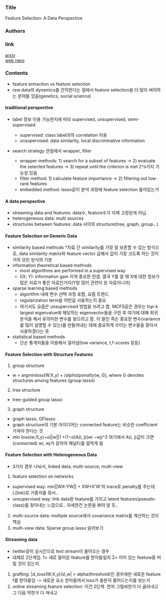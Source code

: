 ### Title
Feature Selection: A Data Perspective
### Authors


### link
[arxiv](http://arxiv.org/abs/1601.07996)<br>
[web repo](http://featureselection.asu.edu/)


### Contents
- feature extraction vs feature selection
- raw data의 dynamics를 간직한다는 점에서 feature selection을 더 많이 써야하는 분야들 있음(genetics, social science)

#### traditional perspective
- label 정보 이용 가능한지에 따라 supervised, unsupervised, semi-supervised
  * supervised: class label과의 correlation 이용
  * unsupervised: data similarity, local discriminative information
  
- search strategy 관점에서 wrapper, filter
  * wrapper methods: 1) search for a subset of features -> 2) evaluate the selected features -> 3) repeat until the criterion is met 2^n가지 가능성 있음
  * filter method: 1) calculate feature importance -> 2) filtering out low-rank features
  * embedded method: lasso같이 분석 과정에 feature selection 들어있는거
 
#### A data perspective
- streaming data and features: data수, feature수가 이제 고정된게 아님. 
- heterogeneous data: multi sources
- structures between features: data 사이의 structure(tree, graph, group...)


#### Feature Selection on Generic Data
- similarity based methods
  *자료 간 similarity를 가장 잘 보존할 수 있는 방식으로, data similarity matrix와 feature vector 곱해서 값이 가장 크도록 하는 것이 거의 모든 방식의 기본
- information theoretical based methods
  * most algorithms are performed in a supervised way
  * I(X; Y): information gain 이게 중요한 컨셉. 결국 Y를 알 때 X에 대한 정보가 많은 자료가 좋은 자료인거지(Y랑 많이 관련이 된 자료이니까)
- sparse learning based methods
  * algorithm 내에 변수 선택 과정 포함, 요즘 트렌드
  * regularization term을 어떤걸 사용하는지 중요
  * 여기서도 요즘은 unsupervised 방법을 쓰려고 함. MCFS같은 경우는 top-k largest eigenvalue에 해당하는 eigenvector들을 구한 후 여기에 대해 회귀분석을 해서 유의미한 변수를 찾으려고 함. 이 말인 즉슨 중요한 변수(variance를 많이 설명할 수 있는)를 만들어내는 데에 중요하게 쓰이는 변수들을 찾아서 사용하겠다는 뜻
- statistical based methods
  * 단순 통계치들을 이용해서 걸러냄(low variance, t,f-scores 등등)

#### Feature Selection with Structure Features
1) group structure
- w = argmin*loss*(W:X,y) + $/alpha$/*penalty*(w, G), where G denotes structures among features (group lasso)

2) tree structure
- tree-guided group lasso: 

3) graph structure
- graph lasso, GFlasso
- graph structure의 기본 아이디어는 connected feature는 비슷한 coefficient 가져야 한다는 것
- min loss(w;X,y)+α||w||1 +(1−α)A(i, j)(wi −wj)^2 여기에서 A(i, j)값이 크면(connected) wi, wj가 같아야 페널티를 덜먹게 됨

#### Feature Selection with Heterogeneous Data
- 3가지 경우 나눠서, linked data; multi-source; multi-view
1) feature selection on networks
  * supervised way: min||WX-YW|| + XW*X'W'의 trace로 penalty를 주는데 L(link)로 가중치를 줘서..
  * unsupervised way: link data랑 feature를 가지고 latent features(pseudo-class)를 찾아내는 느낌으로.. 자세한건 논문을 봐야 알 듯..
2) multi-source data: multiple source에서 covariance matrix를 계산하는 것이 핵심
3) multi-view data: Sparse group lasso 읽어보기

#### Streaming data
- twitter같이 실시간으로 text stream이 들어오는 경우
- 대체로 2단계임. 1> 새로 들어온 feature를 받아들일지 2> 이미 있는 feature중 버릴 것이 있는지
1) grafting: |*d_loss*(W;X,y)/*d*_w| > alpha(threshold)인 경우에만 새로운 feature f를 받아들임 -> 새로운 요소 받아들여서 loss가 충분히 줄어드는지를 보는거
2) online streaming feature selection: 이건 2단계. 먼저 그럴싸한거 다 골라내고 그 다음 약한거 다 쳐내고


